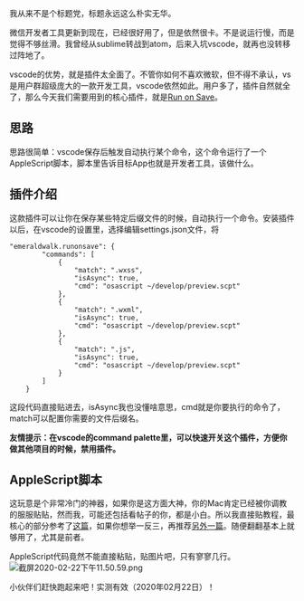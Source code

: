 

我从来不是个标题党，标题永远这么朴实无华。

微信开发者工具更新到现在，已经很好用了，但是依然很卡。不是说运行慢，而是觉得不够丝滑。我曾经从sublime转战到atom，后来入坑vscode，就再也没转移过阵地了。

vscode的优势，就是插件太全面了。不管你如何不喜欢微软，但不得不承认，vs是用户群超级庞大的一款开发工具，vscode依然如此。用户多了，插件自然就全了，那么今天我们需要用到的核心插件，就是[Run on Save](https://marketplace.visualstudio.com/items?itemNameemeraldwalk.RunOnSave)。

## 思路

思路很简单：vscode保存后触发自动执行某个命令，这个命令运行了一个AppleScript脚本，脚本里告诉目标App也就是开发者工具，该做什么。

## 插件介绍

这款插件可以让你在保存某些特定后缀文件的时候，自动执行一个命令。安装插件以后，在vscode的设置里，选择编辑settings.json文件，将

```
"emeraldwalk.runonsave": {
        "commands": [
            {
                "match": ".wxss",
                "isAsync": true,
                "cmd": "osascript ~/develop/preview.scpt"
            },
            {
                "match": ".wxml",
                "isAsync": true,
                "cmd": "osascript ~/develop/preview.scpt"
            },
            {
                "match": ".js",
                "isAsync": true,
                "cmd": "osascript ~/develop/preview.scpt"
            }
        ]
    }
```

这段代码直接贴进去，isAsync我也没懂啥意思，cmd就是你要执行的命令了，match可以配置你需要的文件后缀名。

**友情提示：在vscode的command palette里，可以快速开关这个插件，方便你做其他项目的时候，禁用插件。**

## AppleScript脚本

这玩意是个非常冷门的神器，如果你是这方面大神，你的Mac肯定已经被你调教的服服贴贴，然而我，可能还包括看帖子的你，都是小白。所以我直接贴教程，最核心的部分参考了[这篇](https://sspai.com/post/43758)，如果你想举一反三，再推荐[另外一篇](https://segmentfault.com/a/1190000011273388?utm_sourcetag-newest)。随便翻翻基本上就够用了，尤其是前者。

AppleScript代码竟然不能直接粘贴，贴图片吧，只有寥寥几行。<img referrerpolicy="no-referrer" data-src="/img/bVbDG5H" src="https://cdn.segmentfault.com/v-5e154194/global/img/squares.svg" alt="截屏2020-02-22下午11.50.59.png" title="截屏2020-02-22下午11.50.59.png">

小伙伴们赶快跑起来吧！实测有效（2020年02月22日）！
